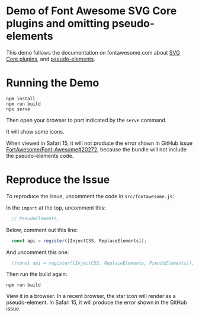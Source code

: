 # Demo of Font Awesome SVG Core plugins and omitting pseudo-elements

This demo follows the documentation on fontawesome.com about [SVG Core plugins](https://docs.fontawesome.com/apis/javascript/plugins), and [pseudo-elements](https://docs.fontawesome.com/web/add-icons/pseudo-elements).

# Running the Demo

```
npm install
npm run build
npx serve
```

Then open your browser to port indicated by the `serve` command.

It will show some icons.

When viewed in Safari 15, it will not produce the error shown in GitHub issue [FortAwesome/Font-Awesome#20272](https://github.com/FortAwesome/Font-Awesome/issues/20727), because the bundle will not include the pseudo-elements code.

# Reproduce the Issue

To reproduce the issue, uncomment the code in `src/fontawesome.js`:

In the `import` at the top, uncomment this:
```javascript
  // PseudoElements,
```

Below, comment out this line:
```javascript
  const api = register([InjectCSS, ReplaceElements]);
```

And uncomment this one:
```javascript
  //const api = register([InjectCSS, ReplaceElements, PseudoElements]);
```

Then run the build again:
```
npm run build
```

View it in a browser. In a recent browser, the star icon will render as a pseudo-element. In Safari 15, it will produce the error shown in the GitHub issue.
